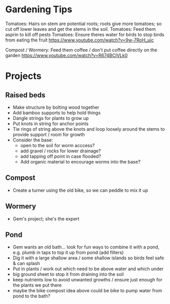 # Gardening Tips

Tomatoes: Hairs on stem are potential roots; roots give more tomatoes; so cut off lower leaves and get the stems in the soil.
Tomatoes: Feed them asprin to kill off pests
Tomatoes: Ensure theres water for birds to stop birds from eating the fruit
https://www.youtube.com/watch?v=9w-7RoH_uic

Compost / Wormery: Feed them coffee / don't put coffee directly on the garden
https://www.youtube.com/watch?v=R674BCIVLk0

# Projects

## Raised beds

- Make structure by bolting wood together
- Add bamboo supports to help hold things
- Dangle strings for plants to grow up
- Put knots in string for anchor points
- Tie rings of string above the knots and loop loosely around the stems to provide support / room for growth
- Consider the base: 
  - open to the soil for worm acccess?
  - add gravel / rocks for lower drainage?
  - add tapping off point in case flooded?
  - Add organic material to encourage worms into the base?

## Compost

- Create a turner using the old bike, so we can peddle to mix it up

## Wormery

- Gem's project; she's the expert

## Pond

- Gem wants an old bath... look for fun ways to combine it with a pond, e.g. plumb in taps to top it up from pond (add filters)
- Dig it with a large shallow area / some shallow islands so birds feel safe & can splash
- Put in plants / work out which need to be above water and which under
- big ground sheet to stop it from draining into the soil
- keep nutrients low to avoid unwanted growths / ensure just enough for the plants we put there
- maybe the bike compost idea above could be bike to pump water from pond to the bath?
